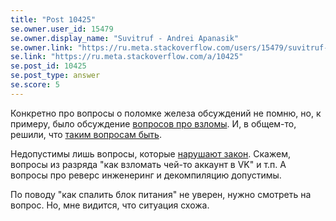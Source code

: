 ```yaml
---
title: "Post 10425"
se.owner.user_id: 15479
se.owner.display_name: "Suvitruf - Andrei Apanasik"
se.owner.link: "https://ru.meta.stackoverflow.com/users/15479/suvitruf-andrei-apanasik"
se.link: "https://ru.meta.stackoverflow.com/a/10425"
se.post_id: 10425
se.post_type: answer
se.score: 5
---
```

<p>Конкретно про вопросы о поломке железа обсуждений не помню, но, к примеру, было обсуждение <a href="https://ru.meta.stackoverflow.com/q/2868/15479">вопросов про взломы</a>. И, в общем-то, решили, что <a href="https://ru.meta.stackoverflow.com/a/2869/15479">таким вопросам быть</a>.</p>

<p>Недопустимы лишь вопросы, которые <a href="https://ru.meta.stackoverflow.com/q/1070/15479">нарушают закон</a>. Скажем, вопросы из разряда "как взломать чей-то аккаунт в VK" и т.п. А вопросы про реверс инженеринг и декомпиляцию допустимы.</p>

<p>По поводу "как спалить блок питания" не уверен, нужно смотреть на вопрос. Но, мне видится, что ситуация схожа.</p>
